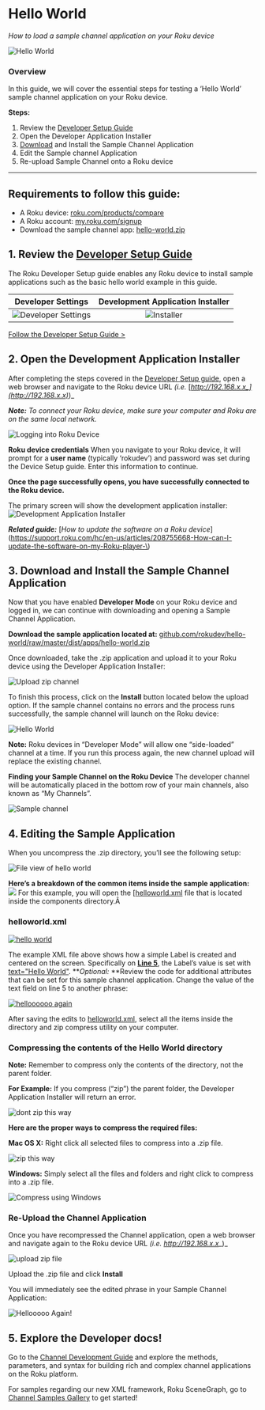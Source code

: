 # Hello World

_How to load a sample channel application on your Roku device_

![Hello World](/images/hello-world.png)

### Overview

In this guide, we will cover the essential steps for testing a ‘Hello World’ sample channel application on your Roku device.

**Steps:**

1. Review the [Developer Setup Guide](https://blog.roku.com/developer/2016/02/04/developer-setup-guide/)
2. Open the Developer Application Installer
3. [Download](https://github.com/rokudev/hello-world/raw/master/dist/apps/hello-world.zip) and Install the Sample Channel Application
4. Edit the Sample channel Application
5. Re-upload Sample Channel onto a Roku device

<hr />

## Requirements to follow this guide:

* A Roku device: [roku.com/products/compare](https://www.roku.com/products/compare)
* A Roku account: [my.roku.com/signup](https://my.roku.com/signup)
* Download the sample channel app: [hello-world.zip](https://github.com/rokudev/hello-world/raw/master/dist/apps/hello-world.zip)




## 1\. Review the [Developer Setup Guide](https://blog.roku.com/developer/2016/02/04/developer-setup-guide/)

The Roku Developer Setup guide enables any Roku device to install sample applications such as the basic hello world example in this guide.

**Developer Settings**         |  **Development Application Installer**
:-------------------------:|:-------------------------:
![Developer Settings](/images/save-roku-device-url.png) |  ![Installer](/images/developer-application-installer.png)


[Follow the Developer Setup Guide >](/develop/getting-started/setup-guide.md)

## 2\. Open the Development Application Installer

After completing the steps covered in the [Developer Setup guide](/develop/getting-started/setup-guide.md), open a web browser and navigate to the Roku device URL _(i.e._ [_http://192.168.x.x_](http://192.168.x.x)_)_

**_Note:_** _To connect your Roku device, make sure your computer and Roku are on the same local network._

![Logging into Roku Device](/images/installer-device-password.png)

**Roku device credentials**
When you navigate to your Roku device, it will prompt for a **user name** (typically ‘rokudev’) and password was set during the Device Setup guide. Enter this information to continue.

**Once the page successfully opens, you have successfully connected to the Roku device.**

The primary screen will show the development application installer:
![Development Application Installer](/images/developer-application-installer.png)

**_Related guide:_**
[_How to update the software on a Roku device_](https://support.roku.com/hc/en-us/articles/208755668-How-can-I-update-the-software-on-my-Roku-player-\)

## 3\. Download and Install the Sample Channel Application

Now that you have enabled **Developer Mode** on your Roku device and logged in, we can continue with downloading and opening a Sample Channel Application.

**Download the sample application located at:** [github.com/rokudev/hello-world/raw/master/dist/apps/hello-world.zip ](https://github.com/rokudev/hello-world/raw/master/dist/apps/hello-world.zip)

Once downloaded, take the .zip application and upload it to your Roku device using the Developer Application Installer:

![Upload zip channel](/images/upload-zip-channel.png)

To finish this process, click on the **Install** button located below the upload option. If the sample channel contains no errors and the process runs successfully, the sample channel will launch on the Roku device:

![Hello World](../../images/hello-world.png)

**Note:** Roku devices in “Developer Mode” will allow one “side-loaded” channel at a time. If you run this process again, the new channel upload will replace the existing channel.

**Finding your Sample Channel on the Roku Device**
The developer channel will be automatically placed in the bottom row of your main channels, also known as “My Channels”.

![Sample channel](../../images/sample-channel-app.png)

## 4\. Editing the Sample Application

When you uncompress the .zip directory, you’ll see the following setup:

![File view of hello world](/images/uncompressed-zip.png)

**Here’s a breakdown of the common items inside the sample application:** ![](/images/hello-world-directory-structure.png)
For this example, you will open the [[helloworld.xml](https://github.com/rokudev/hello-world/blob/master/source/components/helloworld.xml#L5) file that is located inside the components directory.Â
### **helloworld.xml**

[![hello world](https://blog.roku.com/developer/files/2016/02/image13.png)](https://blog.roku.com/developer/files/2016/02/image13.png)

The example XML file above shows how a simple Label is created and centered on the screen. Specifically on [**Line 5**](https://github.com/rokudev/hello-world/blob/master/source/components/helloworld.xml#L5), the Label’s value is set with [text="Hello World"](https://github.com/rokudev/hello-world/blob/master/source/components/helloworld.xml#L5). **_Optional:_ **Review the code for additional attributes that can be set for this sample channel application. Change the value of the text field on line 5 to another phrase:

[![helloooooo again](https://blog.roku.com/developer/files/2016/02/image15.png)](https://blog.roku.com/developer/files/2016/02/image15.png)

After saving the edits to [helloworld.xml](https://github.com/rokudev/hello-world/blob/master/source/components/helloworld.xml), select all the items inside the directory and zip compress utility on your computer.

### Compressing the contents of the Hello World directory

**Note:** Remember to compress only the contents of the directory, not the parent folder.

**For Example:** If you compress (“zip”) the parent folder, the Developer Application Installer will return an error.

![dont zip this way](../../images/hello-world-dont-compress-directory.png)



**Here are the proper ways to compress the required files:**

**Mac OS X:** Right click all selected files to compress into a .zip file.

![zip this way](../../images/hello-world-do-compress.png)

**Windows:** Simply select all the files and folders and right click to compress into a .zip file.

![Compress using Windows](../../images/hello-world-windows-compressed.png)

### Re-Upload the Channel Application

Once you have recompressed the Channel application, open a web browser and navigate again to the Roku device URL _(i.e._ _http://192.168.x.x__)_

![upload zip file](../../images/upload-zip-channel.png)

Upload the .zip file and click **Install**

You will immediately see the edited phrase in your Sample Channel Application:

![Hellooooo Again!](../../images/helloooooo-again.png)

## 5\. Explore the Developer docs!

Go to the [Channel Development Guide](/develop/channel-development) and explore the methods, parameters, and syntax for building rich and complex channel applications on the Roku platform.

For samples regarding our new XML framework, Roku SceneGraph, go to [Channel Samples Gallery](/develop/guides/examples.md) to get started!
